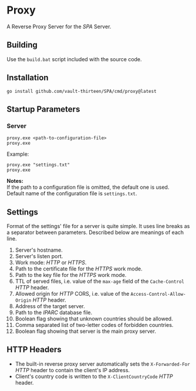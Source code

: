 # Proxy

A Reverse Proxy Server for the _SPA_ Server.

## Building
Use the `build.bat` script included with the source code.

## Installation
`go install github.com/vault-thirteen/SPA/cmd/proxy@latest`  

## Startup Parameters

### Server

`proxy.exe <path-to-configuration-file>`  
`proxy.exe`  

Example:

`proxy.exe "settings.txt"`  
`proxy.exe`  

**Notes:**  
If the path to a configuration file is omitted, the default one is used.  
Default name of the configuration file is `settings.txt`.  

## Settings

Format of the settings' file for a server is quite simple. It uses line breaks 
as a separator between parameters. Described below are meanings of each line.

1. Server's hostname.
2. Server's listen port.
3. Work mode: _HTTP_ or _HTTPS_.
4. Path to the certificate file for the _HTTPS_ work mode.
5. Path to the key file for the _HTTPS_ work mode.
6. TTL of served files, i.e. value of the `max-age` field of the
   `Cache-Control` _HTTP_ header.
7. Allowed origin for _HTTP_ CORS, i.e. value of the
   `Access-Control-Allow-Origin` _HTTP_ header.
8. Address of the target server.
9. Path to the _IPARC_ database file.
10. Boolean flag showing that unknown countries should be allowed.
11. Comma separated list of two-letter codes of forbidden countries.
12. Boolean flag showing that server is the main proxy server.

## HTTP Headers
* The built-in reverse proxy server automatically sets the `X-Forwarded-For` 
_HTTP_ header to contain the client's IP address.
* Client's country code is written to the `X-ClientCountryCode` _HTTP_ header.
